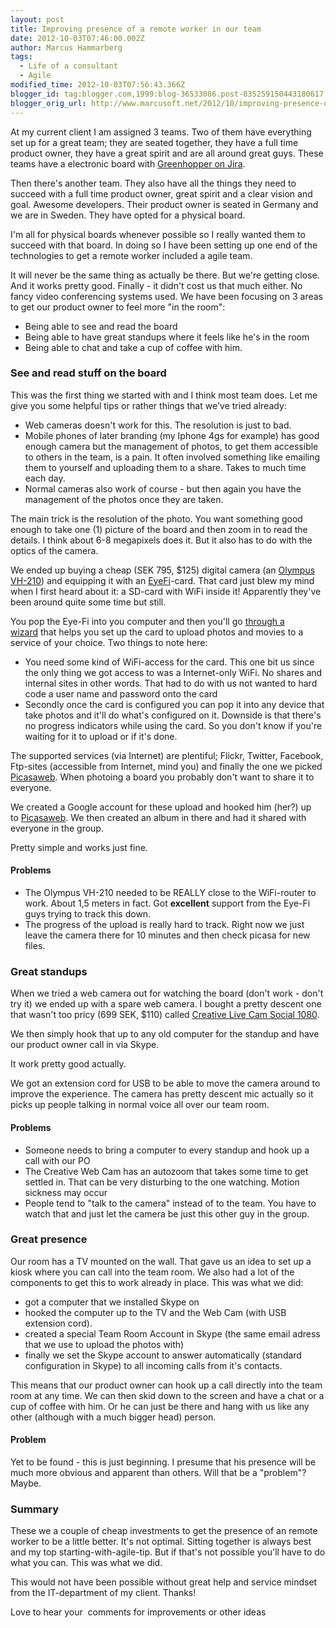 ```yaml
---
layout: post
title: Improving presence of a remote worker in our team
date: 2012-10-03T07:46:00.002Z
author: Marcus Hammarberg
tags:
  - Life of a consultant
  - Agile
modified_time: 2012-10-03T07:56:43.366Z
blogger_id: tag:blogger.com,1999:blog-36533086.post-835259150443180617
blogger_orig_url: http://www.marcusoft.net/2012/10/improving-presence-of-remote-worker-in.html
---
```



At my current client I am assigned 3 teams. Two of them have
everything set up for a great team; they are seated together, they have
a full time product owner, they have a great spirit and are all around
great guys. These teams have a electronic board with
<a href="http://www.atlassian.com/software/greenhopper/overview"
target="_blank">Greenhopper on Jira</a>.

Then there's another team. They also have all the things they need to
succeed with a full time product owner, great spirit and a clear vision
and goal. Awesome developers. Their product owner is seated in Germany
and we are in Sweden. They have opted for a physical board.

I'm all for physical boards whenever possible so I really wanted them to
succeed with that board. In doing so I have been setting up one end of
the technologies to get a remote worker included a agile team.

It will never be the same thing as actually be there. But we're getting
close. And it works pretty good. Finally - it didn't cost us that much
either. No fancy video conferencing systems used.
We have been focusing on 3 areas to get our
product owner to feel more "in the room":

- Being able to see and read the board
- Being able to have great standups where it feels like he's in the
    room
- Being able to chat and take a cup of coffee with him.

### See and read stuff on the board



This was the first thing we started with and I think most team does. Let
me give you some helpful tips or rather things that we've tried already:




- Web cameras doesn't work for this. The resolution is just to bad.
- Mobile phones of later branding (my Iphone 4gs for example) has good
    enough camera but the management of photos, to get them accessible
    to others in the team, is a pain. It often involved something like
    emailing them to yourself and uploading them to a share. Takes to
    much time each day.
- Normal cameras also work of course - but then again you have the
    management of the photos once they are taken.



The main trick is the resolution of the photo. You want something good
enough to take one (1) picture of the board and then zoom in to read the
details. I think about 6-8 megapixels does it. But it also has to do
with the optics of the camera.








We ended up buying a cheap (SEK 795, $125) digital camera (an
<a href="http://www.imaging-resource.com/PRODS/VH210/VH210A.HTM"
target="_blank">Olympus VH-210</a>) and equipping it with an
<a href="http://www.eye.fi/" target="_blank">EyeFi</a>-card. That card
just blew my mind when I first heard about it: a SD-card with WiFi
inside it! Apparently they've been around quite some time but still.







You pop the Eye-Fi into you computer and then you'll go
<a href="http://support.eye.fi/cards/start/setup-eye-fi-card/"
target="_blank">through a wizard</a> that helps you set up the card to
upload photos and movies to a service of your choice. Two things to note
here:




- You need some kind of WiFi-access for the card. This one bit us
    since the only thing we got access to was a Internet-only WiFi. No
    shares and internal sites in other words. That had to do with us not
    wanted to hard code a user name and password onto the card
- Secondly once the card is configured you can pop it into any device
    that take photos and it'll do what's configured on it. Downside is
    that there's no progress indicators while using the card. So you
    don't know if you're waiting for it to upload or if it's done.



The supported services (via Internet) are plentiful; Flickr, Twitter,
Facebook, Ftp-sites (accessible from Internet, mind you) and finally the
one we picked
<a href="https://picasaweb.google.com/" target="_blank">Picasaweb</a>.
When photoing a board you probably don't want to share it to everyone.








We created a Google account for these upload and hooked him (her?) up
to <a href="https://picasaweb.google.com/" target="_blank">Picasaweb</a>.
We then created an album in there and had it shared with everyone in the
group.







Pretty simple and works just fine.


#### Problems



- The Olympus VH-210 needed to be REALLY close to the WiFi-router to
    work. About 1,5 meters in fact. Got **excellent** support from the
    Eye-Fi guys trying to track this down.
- The progress of the upload is really hard to track. Right now we
    just leave the camera there for 10 minutes and then check picasa for
    new files.


### Great standups



When we tried a web camera out for watching the board (don't work -
don't try it) we ended up with a spare web camera. I bought a pretty
descent one that wasn't too pricy (699 SEK, $110) called <a
href="http://www.webhallen.com/se-sv/hardvara/127224-creative_webcam_live_cam_socialize_hd_1080/"
target="_blank">Creative Live Cam Social 1080</a>.







We then simply hook that up to any old computer for the standup and have
our product owner call in via Skype.







It work pretty good actually.







We got an extension cord for USB to be able to move the camera around to
improve the experience. The camera has pretty descent mic actually so it
picks up people talking in normal voice all over our team room.


#### Problems



- Someone needs to bring a computer to every standup and hook up a
    call with our PO
- The Creative Web Cam has an autozoom that takes some time to get
    settled in. That can be very disturbing to the one watching. Motion
    sickness may occur
- People tend to "talk to the camera" instead of to the team. You have
    to watch that and just let the camera be just this other guy in the
    group.

### Great presence




Our room has a TV mounted on the wall. That gave us an idea to set up a
kiosk where you can call into the team room. We also had a lot of the
components to get this to work already in place. This was what we did:




- got a computer that we installed Skype on
- hooked the computer up to the TV and the Web Cam (with USB extension
    cord).
- created a special Team Room Account in Skype (the same email adress
    that we use to upload the photos with)
- finally we set the Skype account to answer automatically (standard
    configuration in Skype) to all incoming calls from it's contacts.



This means that our product owner can hook up a call directly into the
team room at any time. We can then skid down to the screen and have a
chat or a cup of coffee with him. Or he can just be there and hang with
us like any other (although with a much bigger head) person.



#### Problem



Yet to be found - this is just beginning. I presume that
his presence will be much more obvious and apparent than others. Will
that be a "problem"? Maybe.


### Summary



These we a couple of cheap investments to get the presence of an remote
worker to be a little better. It's not optimal. Sitting together is
always best and my top starting-with-agile-tip. But if that's not
possible you'll have to do what you can. This was what we did.

This would not have been possible without great help and service mindset
from the IT-department of my client. Thanks!







Love to hear your  comments for improvements or other ideas




